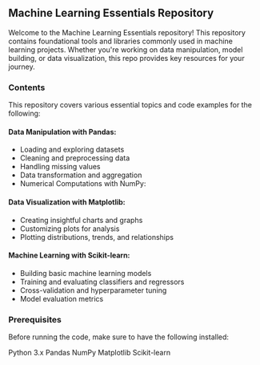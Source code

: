 ## Machine Learning Essentials Repository
Welcome to the Machine Learning Essentials repository! This repository contains foundational tools and libraries commonly used in machine learning projects.
Whether you're working on data manipulation, model building, or data visualization, this repo provides key resources for your journey.

### Contents
This repository covers various essential topics and code examples for the following:

#### Data Manipulation with Pandas:
- Loading and exploring datasets
- Cleaning and preprocessing data
- Handling missing values
- Data transformation and aggregation
- Numerical Computations with NumPy:

#### Data Visualization with Matplotlib:

- Creating insightful charts and graphs
- Customizing plots for analysis
- Plotting distributions, trends, and relationships
  
#### Machine Learning with Scikit-learn:

- Building basic machine learning models
- Training and evaluating classifiers and regressors
- Cross-validation and hyperparameter tuning
- Model evaluation metrics

  
### Prerequisites
Before running the code, make sure to have the following installed:

Python 3.x
Pandas
NumPy
Matplotlib
Scikit-learn
